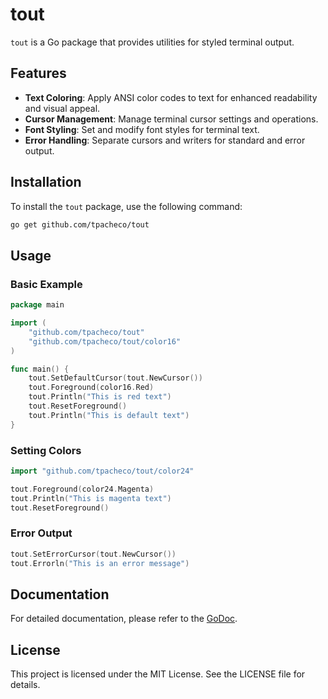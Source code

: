 # tout

`tout` is a Go package that provides utilities for styled terminal output.

## Features

- **Text Coloring**: Apply ANSI color codes to text for enhanced readability and visual appeal.
- **Cursor Management**: Manage terminal cursor settings and operations.
- **Font Styling**: Set and modify font styles for terminal text.
- **Error Handling**: Separate cursors and writers for standard and error output.

## Installation

To install the `tout` package, use the following command:

```sh
go get github.com/tpacheco/tout
```

## Usage

### Basic Example

```go
package main

import (
    "github.com/tpacheco/tout"
    "github.com/tpacheco/tout/color16"
)

func main() {
    tout.SetDefaultCursor(tout.NewCursor())
    tout.Foreground(color16.Red)
    tout.Println("This is red text")
    tout.ResetForeground()
    tout.Println("This is default text")
}
```

### Setting Colors

```go
import "github.com/tpacheco/tout/color24"

tout.Foreground(color24.Magenta)
tout.Println("This is magenta text")
tout.ResetForeground()
```

### Error Output

```go
tout.SetErrorCursor(tout.NewCursor())
tout.Errorln("This is an error message")
```

## Documentation

For detailed documentation, please refer to the [GoDoc](https://pkg.go.dev/github.com/tpacheco/tout).

## License

This project is licensed under the MIT License. See the LICENSE file for details.
